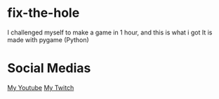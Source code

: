 # fix-the-hole
I challenged myself to make a game in 1 hour, and this is what i got
It is made with pygame (Python)
# Social Medias
[My Youtube](https://youtube.com/pyxldavon)
[My Twitch](https://twitch.tv/pyxldavon)
